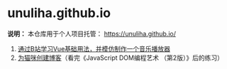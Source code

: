 # unuliha.github.io
**说明：** 本仓库用于个人项目托管： https://unuliha.github.io/

1. [通过B站学习Vue基础用法，并模仿制作一个音乐播放器](https://unuliha.github.io/music_player/index.html)
2. [为猫咪创建博客](https://unuliha.github.io/zhongqiu/index.html)（看完《JavaScript DOM编程艺术 （第2版）》后的练习） 

